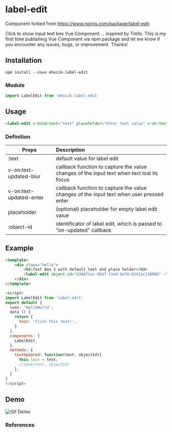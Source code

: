 # label-edit
Component forked from https://www.npmjs.com/package/label-edit. 

Click to show input text box Vue Component ... inspired by Trello. This is my first time publishing Vue Component via npm package and let me know if you encounter any issues, bugs, or improvement. Thanks!

## Installation
```
npm install --save mhucik-label-edit
```
### Module
```js
import LabelEdit from 'mhucik-label-edit'
```
## Usage
```html
<label-edit v-bind:text="text" placeholder="Enter text value" v-on:text-updated-blur="textUpdateCallbackBlur" v-on:text-updated-enter="textUpdateCallbackEnter" object-id="b386f1ac-9047-11e9-8e78-0242ac120006"></label-edit>
```

### Definition

| Props | Description |
| --------- |:----- |
| :text | default value for label edit |
| v-on:text-updated-blur | callback function to capture the value changes of the input text when text lost its focus |
| v-on:text-updated-enter | callback function to capture the value changes of the input text when user pressed enter |
| placeholder | (optional) placeholder for empty label edit value |
| :object-id | identificator of label edit, which is passed to "on-updated" callback |

## Example

```html
<template>
	<div class="hello">
		<h3>Text Box 1 with default text and place holder</h3>
		<label-edit object-id="b386f1ac-9047-11e9-8e78-0242ac120006" :text="text" id="labeledit1" v-on:text-updated="textUpdated" placeholder="Enter some text"></label-edit>
	</div>
</template>
```

```js
<script>
import LabelEdit from 'label-edit'
export default {
  name: 'HelloWorld',
  data () {
    return {
      text: 'Click this text!',
    }
  },
  components: {
    LabelEdit,
  },
  methods: {
    textUpdated: function(text, objectId){
      this.text = text;
      //save(text, objectId)
    },
  }
}
</script>
```

## Demo
![Gif Demo][demo]

### References

[demo]: https://media.giphy.com/media/PMUxyTGtLN8csmXxFm/giphy.gif
